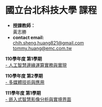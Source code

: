 #  國立台北科技大學 課程

* **授課教師：** <br>
 黃志勝 <br>
* **contact email:**<br> 
chih.sheng.huang821@gmail.com<br>
tommy.huang@emc.com.tw<br>

**110學年度 第1學期** </br>
[- 人工智慧邊緣運算實務與實現](https://github.com/TommyHuang821/NTUT_Course/tree/main/NTUT_110-1_EdgeAICourse)

**110學年度 第2學期** </br>
[- 多媒體技術與應用](https://github.com/TommyHuang821/NTUT_Course/tree/main/NTUT_110-2_MTA)

**111學年度 第1學期** </br>
[- 嵌入式智慧影像分析與實境界面](https://github.com/TommyHuang821/NTUT_Course/blob/main/NTUT_111-1/)
